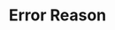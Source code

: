 ---
# -------------------------- #
#        CONTENT TYPE        #
# -------------------------- #

product-type: "import-api"
content-type: "api-structure"
key: "error-reason-object"


# -------------------------- #
#        OBJECT INFO         #
# -------------------------- #

title: "Error Reason"
description: "{{ site.data.import-api.api.data-structures.error-reason.description | flatify }}"


# -------------------------- #
#      OBJECT ATTRIBUTES     #
# -------------------------- #

object-attributes:
  - name: "reason"
    type: "string, object"
    description: |
      A string or an object describing the reason for the error. 

      When an object, the structure of this object is `"[field_name]": ["error_reason"]`, where `field_name` is the name of the argument that caused the error, and `error_reason` is an array of strings describing the reason for the error. 

      For example: `"data": ["data must include keys"]`


# -------------------------- #
#          EXAMPLES          #
# -------------------------- #

examples:
  - type: "With reason as a string"
    code: |
      {
        "status": "ERROR",
        "error": "Request cannot be processed; see errors.",
        "errors": [
          {
            "reason": "The batch contains data points for multiple clients. Only client_id <CLIENT_ID> is allowed"
          }
        ]
      }

  - type: "With reason as an object"
    code: |
      {
        "status": "ERROR",
        "error": "Request cannot be processed; see errors.",
        "errors": [
          {
            "reason": {
              "data": [
                "data must include keys"
              ]
            }
          }
        ]
      }
---